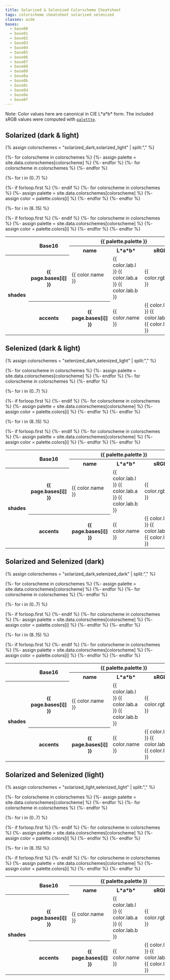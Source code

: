 ```yaml
---
title: Solarized & Selenized Colorscheme Cheatsheet
tags: colorscheme cheatsheet solarized selenized
classes: wide
bases:
  - base00
  - base01
  - base02
  - base03
  - base04
  - base05
  - base06
  - base07
  - base08
  - base09
  - base0a
  - base0b
  - base0c
  - base0d
  - base0e
  - base0f
---
```


<style type="text/css">
  <!-- TODO -->
</style>

Note: Color values here are canonical in CIE L\*a\*b\* form. The included sRGB
values were computed with [`palettte`](https://docs.rs/palette/latest/palette/).

## Solarized (dark & light)

{% assign colorschemes = "solarized_dark,solarized_light" | split:"," %}

<table>
  <tr>
    <th rowspan="2"></th>
    <th rowspan="2">Base16</th>
  {%- for colorscheme in colorschemes %}
  {%- assign palette = site.data.colorschemes[colorscheme] %}
    <th colspan="3">{{ palette.palette }}</th>
  {%- endfor %}
  </tr>
  <tr>
  {%- for colorscheme in colorschemes %}
    <th>name</th>
    <th><strong>L*a*b*</strong></th>
    <th>sRGB</th>
  {%- endfor %}
  </tr>

<!-- Shades bases -->
{%- for i in (0..7) %}
  <tr>
  {%- if forloop.first %}
    <th rowspan="8">shades</th>
  {%- endif %}
    <th>{{ page.bases[i]] }}</th>
  {%- for colorscheme in colorschemes %}
  {%- assign palette = site.data.colorschemes[colorscheme] %}
  {%- assign color = palette.colors[i] %}
    <td>{{ color.name }}</td>
    <td>{{ color.lab.l }} {{ color.lab.a }} {{ color.lab.b }}</td>
    <td>{{ color.rgb.hex }}</td>
  {%- endfor %}
  </tr>
{%- endfor %}

<!-- Accents bases -->
{%- for i in (8..15) %}
  <tr>
  {%- if forloop.first %}
    <th rowspan="8">accents</th>
  {%- endif %}
    <th>{{ page.bases[i]] }}</th>
  {%- for colorscheme in colorschemes %}
  {%- assign palette = site.data.colorschemes[colorscheme] %}
  {%- assign color = palette.colors[i] %}
    <td>{{ color.name }}</td>
    <td>{{ color.lab.l }} {{ color.lab.a }} {{ color.lab.b }}</td>
    <td>{{ color.rgb.hex }}</td>
  {%- endfor %}
  </tr>
{%- endfor %}
</table>

## Selenized (dark & light)

{% assign colorschemes = "selenized_dark,selenized_light" | split:"," %}

<table>
  <tr>
    <th rowspan="2"></th>
    <th rowspan="2">Base16</th>
  {%- for colorscheme in colorschemes %}
  {%- assign palette = site.data.colorschemes[colorscheme] %}
    <th colspan="3">{{ palette.palette }}</th>
  {%- endfor %}
  </tr>
  <tr>
  {%- for colorscheme in colorschemes %}
    <th>name</th>
    <th><strong>L*a*b*</strong></th>
    <th>sRGB</th>
  {%- endfor %}
  </tr>

<!-- Shades bases -->
{%- for i in (0..7) %}
  <tr>
  {%- if forloop.first %}
    <th rowspan="8">shades</th>
  {%- endif %}
    <th>{{ page.bases[i]] }}</th>
  {%- for colorscheme in colorschemes %}
  {%- assign palette = site.data.colorschemes[colorscheme] %}
  {%- assign color = palette.colors[i] %}
    <td>{{ color.name }}</td>
    <td>{{ color.lab.l }} {{ color.lab.a }} {{ color.lab.b }}</td>
    <td>{{ color.rgb.hex }}</td>
  {%- endfor %}
  </tr>
{%- endfor %}

<!-- Accents bases -->
{%- for i in (8..15) %}
  <tr>
  {%- if forloop.first %}
    <th rowspan="8">accents</th>
  {%- endif %}
    <th>{{ page.bases[i]] }}</th>
  {%- for colorscheme in colorschemes %}
  {%- assign palette = site.data.colorschemes[colorscheme] %}
  {%- assign color = palette.colors[i] %}
    <td>{{ color.name }}</td>
    <td>{{ color.lab.l }} {{ color.lab.a }} {{ color.lab.b }}</td>
    <td>{{ color.rgb.hex }}</td>
  {%- endfor %}
  </tr>
{%- endfor %}
</table>

## Solarized and Selenized (dark)

{% assign colorschemes = "solarized_dark,selenized_dark" | split:"," %}

<table>
  <tr>
    <th rowspan="2"></th>
    <th rowspan="2">Base16</th>
  {%- for colorscheme in colorschemes %}
  {%- assign palette = site.data.colorschemes[colorscheme] %}
    <th colspan="3">{{ palette.palette }}</th>
  {%- endfor %}
  </tr>
  <tr>
  {%- for colorscheme in colorschemes %}
    <th>name</th>
    <th><strong>L*a*b*</strong></th>
    <th>sRGB</th>
  {%- endfor %}
  </tr>

<!-- Shades bases -->
{%- for i in (0..7) %}
  <tr>
  {%- if forloop.first %}
    <th rowspan="8">shades</th>
  {%- endif %}
    <th>{{ page.bases[i]] }}</th>
  {%- for colorscheme in colorschemes %}
  {%- assign palette = site.data.colorschemes[colorscheme] %}
  {%- assign color = palette.colors[i] %}
    <td>{{ color.name }}</td>
    <td>{{ color.lab.l }} {{ color.lab.a }} {{ color.lab.b }}</td>
    <td>{{ color.rgb.hex }}</td>
  {%- endfor %}
  </tr>
{%- endfor %}

<!-- Accents bases -->
{%- for i in (8..15) %}
  <tr>
  {%- if forloop.first %}
    <th rowspan="8">accents</th>
  {%- endif %}
    <th>{{ page.bases[i]] }}</th>
  {%- for colorscheme in colorschemes %}
  {%- assign palette = site.data.colorschemes[colorscheme] %}
  {%- assign color = palette.colors[i] %}
    <td>{{ color.name }}</td>
    <td>{{ color.lab.l }} {{ color.lab.a }} {{ color.lab.b }}</td>
    <td>{{ color.rgb.hex }}</td>
  {%- endfor %}
  </tr>
{%- endfor %}
</table>

## Solarized and Selenized (light)

{% assign colorschemes = "solarized_light,selenized_light" | split:"," %}

<table>
  <tr>
    <th rowspan="2"></th>
    <th rowspan="2">Base16</th>
  {%- for colorscheme in colorschemes %}
  {%- assign palette = site.data.colorschemes[colorscheme] %}
    <th colspan="3">{{ palette.palette }}</th>
  {%- endfor %}
  </tr>
  <tr>
  {%- for colorscheme in colorschemes %}
    <th>name</th>
    <th><strong>L*a*b*</strong></th>
    <th>sRGB</th>
  {%- endfor %}
  </tr>

<!-- Shades bases -->
{%- for i in (0..7) %}
  <tr>
  {%- if forloop.first %}
    <th rowspan="8">shades</th>
  {%- endif %}
    <th>{{ page.bases[i]] }}</th>
  {%- for colorscheme in colorschemes %}
  {%- assign palette = site.data.colorschemes[colorscheme] %}
  {%- assign color = palette.colors[i] %}
    <td>{{ color.name }}</td>
    <td>{{ color.lab.l }} {{ color.lab.a }} {{ color.lab.b }}</td>
    <td>{{ color.rgb.hex }}</td>
  {%- endfor %}
  </tr>
{%- endfor %}

<!-- Accents bases -->
{%- for i in (8..15) %}
  <tr>
  {%- if forloop.first %}
    <th rowspan="8">accents</th>
  {%- endif %}
    <th>{{ page.bases[i]] }}</th>
  {%- for colorscheme in colorschemes %}
  {%- assign palette = site.data.colorschemes[colorscheme] %}
  {%- assign color = palette.colors[i] %}
    <td>{{ color.name }}</td>
    <td>{{ color.lab.l }} {{ color.lab.a }} {{ color.lab.b }}</td>
    <td>{{ color.rgb.hex }}</td>
  {%- endfor %}
  </tr>
{%- endfor %}
</table>
